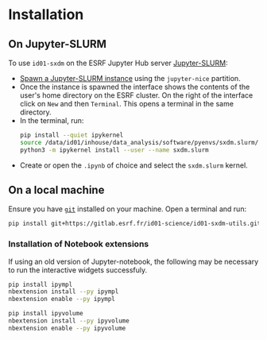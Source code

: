 # Installation

## On Jupyter-SLURM

To use `id01-sxdm` on the ESRF Jupyter Hub server [Jupyter-SLURM](https://jupyter-slurm.esrf.fr/hub/spawn):

* [Spawn a Jupyter-SLURM instance](https://confluence.esrf.fr/display/DAUWK/Jupyter+at+ESRF#JupyteratESRF-StartingJupyterServerStartingaJupyter(Lab)Server) using the `jupyter-nice` partition.
* Once the instance is spawned the interface shows the contents of the user's home directory on the ESRF cluster. On the right of the interface click on `New` and then `Terminal`. This opens a terminal in the same directory.
* In the terminal, run:
    ```bash
    pip install --quiet ipykernel
    source /data/id01/inhouse/data_analysis/software/pyenvs/sxdm.slurm/bin/activate
    python3 -m ipykernel install --user --name sxdm.slurm
    ```
* Create or open the `.ipynb` of choice and select the `sxdm.slurm` kernel.

## On a local machine

Ensure you have [`git`](https://git-scm.com/) installed on your machine. Open a terminal and run:

```bash
pip install git+https://gitlab.esrf.fr/id01-science/id01-sxdm-utils.git
```

### Installation of Notebook extensions

If using an old version of Jupyter-notebook, the following may be necessary to run the interactive widgets successfuly.

```bash
pip install ipympl
nbextension install --py ipympl
nbextension enable --py ipympl

pip install ipyvolume
nbextension install --py ipyvolume
nbextension enable --py ipyvolume
```
